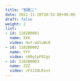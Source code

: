 ```yaml
---
title: "智動二"
date: 2022-11-28T10:52:08+08:00
draft: false
weight: 2
list:
- id: 1102B0001
  name: XXX
  video: HuY-wGluWc0
- id: 1102B0002
  name: YYY
  video: cH9ytpF02gs
- id: 1102B0003
  name: ZZZ
  video: vFXJ2ALRxxs
---
```


